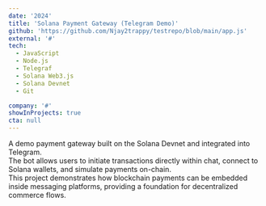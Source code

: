 ```yaml
---
date: '2024'
title: 'Solana Payment Gateway (Telegram Demo)'
github: 'https://github.com/Njay2trappy/testrepo/blob/main/app.js'
external: '#'
tech:
  - JavaScript
  - Node.js
  - Telegraf
  - Solana Web3.js
  - Solana Devnet
  - Git

company: '#'
showInProjects: true
cta: null
---
```


A demo payment gateway built on the Solana Devnet and integrated into Telegram.  
The bot allows users to initiate transactions directly within chat, connect to Solana wallets, and simulate payments on-chain.  
This project demonstrates how blockchain payments can be embedded inside messaging platforms, providing a foundation for decentralized commerce flows.
